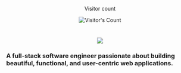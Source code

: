 <div align="center"> 
  <p>Visitor count</p>
  <img src="https://profile-counter.glitch.me/gvern/count.svg" alt="Visitor's Count" />
</div>

<h1 align="center">
    <img src="https://readme-typing-svg.herokuapp.com/?font=Inter&size=48&center=true&vCenter=true&width=500&height=70&color=4493F8&duration=4000&lines=Hi+There!+👋;+I'm+Gustave!;" />
</h1>

### A full-stack software engineer passionate about building beautiful, functional, and user-centric web applications.
